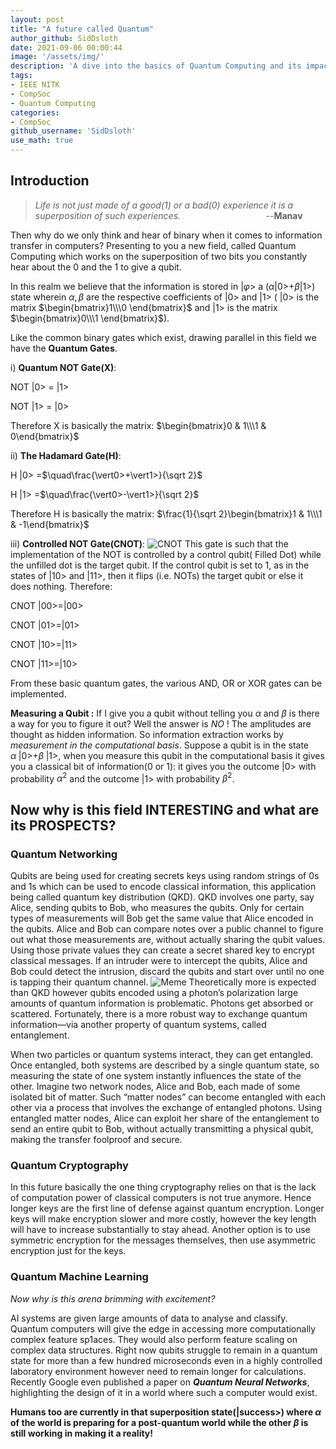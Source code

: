 ```yaml
---
layout: post
title: "A future called Quantum"
author_github: SidDsloth
date: 2021-09-06 00:00:44
image: '/assets/img/'
description: 'A dive into the basics of Quantum Computing and its impact on various fields.'
tags:
- IEEE NITK
- CompSoc
- Quantum Computing
categories:
- CompSoc
github_username: 'SidDsloth'
use_math: true
---
```


## Introduction

>*Life is not just made of a good(1) or a bad(0) experience it is a superposition of such experiences.* $\qquad \qquad \qquad \quad \quad$ --**Manav**

Then why do we only think and hear of binary when it comes to information transfer in computers? Presenting to you a new field, called Quantum Computing which works on the superposition of two bits you constantly hear about the 0 and the 1 to give a qubit.

In this realm we believe that the information is stored in \|$\varphi$> a ($\alpha$\|0>+$\beta$\|1>) state wherein $\alpha ,\beta$ are the respective coefficients of \|0> and \|1> ( \|0> is the matrix $\begin{bmatrix}1\\\0 \end{bmatrix}$ and \|1> is the matrix $\begin{bmatrix}0\\\1 \end{bmatrix}$).

Like the common binary gates which exist, drawing parallel in this field we have the **Quantum Gates**.

i) **Quantum NOT Gate(X)**:

NOT \|0> = \|1>

NOT \|1> = \|0>

Therefore X is basically the matrix: $\begin{bmatrix}0 & 1\\\1 & 0\end{bmatrix}$

ii) **The Hadamard Gate(H)**:

H \|0> =$\quad\frac{\vert0>+\vert1>}{\sqrt 2}$

H \|1> =$\quad\frac{\vert0>-\vert1>}{\sqrt 2}$

Therefore H is basically the matrix: $\frac{1}{\sqrt 2}\begin{bmatrix}1 & 1\\\1 & -1\end{bmatrix}$

iii) **Controlled NOT Gate(CNOT)**:
  ![CNOT](/blog/assets/img/A-future-called-quantum/cnot-1x.png)
This gate is such that the implementation of the NOT is controlled by a control qubit( Filled Dot) while the unfilled dot is the target qubit. If the control qubit is set to 1, as in the states of |10> and |11>, then it flips (i.e. NOTs) the target qubit or else it does nothing.
Therefore:

CNOT \|00>=\|00>

CNOT \|01>=\|01>

CNOT \|10>=\|11>

CNOT \|11>=\|10>

From these basic quantum gates, the various AND, OR or XOR gates can be implemented.

**Measuring a Qubit :**   If I give you a qubit without telling you $\alpha$ and $\beta$ is there a way for you to figure it out? Well the answer is *NO* !
The amplitudes are thought as hidden information. So information extraction works by *measurement in the computational basis*. Suppose a qubit is in the state $\alpha\;$\|0>+$\beta\;$\|1>, when you measure this qubit in the computational basis it gives you a classical bit of information(0 or 1): it gives you the outcome \|0> with probability $\alpha^2$ and the outcome \|1> with probability $\beta^2$.

## Now why is this field INTERESTING and what are its PROSPECTS?

### **Quantum Networking**

Qubits are being used for creating secrets keys using random strings of 0s and 1s which can be used to encode classical information, this application being called quantum key distribution (QKD).
QKD involves one party, say Alice, sending qubits to Bob, who measures the qubits. Only for certain types of measurements will Bob get the same value that Alice encoded in the qubits. Alice and Bob can compare notes over a public channel to figure out what those measurements are, without actually sharing the qubit values. Using those private values they can create a secret shared key to encrypt classical messages. If an intruder were to intercept the qubits, Alice and Bob could detect the intrusion, discard the qubits and start over until no one is tapping their quantum channel.
![Meme](/blog/assets/img/A-future-called-quantum/qc.jpg)
Theoretically more is expected than QKD however qubits encoded using a photon’s polarization large amounts of quantum information is problematic. Photons get absorbed or scattered. Fortunately, there is a more robust way to exchange quantum information—via another property of quantum systems, called entanglement.

When two particles or quantum systems interact, they can get entangled. Once entangled, both systems are described by a single quantum state, so measuring the state of one system instantly influences the state of the other. Imagine two network nodes, Alice and Bob, each made of some isolated bit of matter. Such “matter nodes” can become entangled with each other via a process that involves the exchange of entangled photons. Using entangled matter nodes, Alice can exploit her share of the entanglement to send an entire qubit to Bob, without actually transmitting a physical qubit, making the transfer foolproof and secure.

### **Quantum Cryptography**

In this future basically the one thing cryptography relies on that is the lack of computation power of classical computers is not true anymore. Hence longer keys are the first line of defense against quantum encryption. Longer keys will make encryption slower and more costly, however the key length will have to increase substantially to stay ahead. Another option is to use symmetric encryption for the messages themselves, then use asymmetric encryption just for the keys.

### **Quantum Machine Learning**

*Now why is this arena brimming with excitement?*

AI systems are given large amounts of data to analyse and classify. Quantum computers will give the edge in accessing more computationally complex feature sp1aces. They would also perform feature scaling on complex data structures.
Right now qubits struggle to remain in a quantum state for more than a few hundred microseconds even in a highly controlled laboratory environment however need to remain longer for calculations.
Recently Google even published a paper on ***Quantum Neural Networks***, highlighting the design of it in a world where such a computer would exist.

**Humans too are currently in that superposition state(\|success>) where $\alpha$ of the world is preparing for a post-quantum world while the other $\beta$ is still working in making it a reality!**
